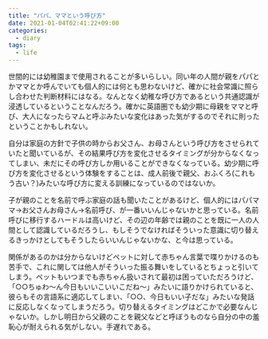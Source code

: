 ```yaml
---
title: "パパ、ママという呼び方"
date: 2021-01-04T02:41:22+09:00
categories:
  - diary
tags:
  - life
---
```


世間的には幼稚園まで使用されることが多いらしい。同い年の人間が親をパパとかママとか呼んでいても個人的には何とも思わないけど、確かに社会常識に照らし合わせた判断材料にはなる。なんとなく幼稚な呼び方であるという共通認識が浸透しているということなんだろう。確かに英語圏でも幼少期に母親をママと呼び、大人になったらマムと呼ぶみたいな変化はあった気がするのでそれに則ったということかもしれない。

自分は家庭の方針で子供の時からお父さん、お母さんという呼び方をさせられていたと聞いているが、その結果呼び方を変化させるタイミングが分からなくなってしまい、未だにその呼び方しか用いることができなくなっている。幼少期に呼び方を変化させるという体験をすることは、成人前後で親父、おふくろ(これもう古い？)みたいな呼び方に変える訓練になっているのではないか。

子が親のことを名前で呼ぶ家庭の話も聞いたことがあるけど、個人的にはパパママ→お父さんお母さん→名前呼び、が一番いいんじゃないかと思っている。名前呼びに移行するハードルは高いけど、その辺の年齢では親のことを既に一人の人間として認識しているだろうし、もしそうでなければそういった意識に切り替えるきっかけとしてもそうしたらいいんじゃないかな、と今は思っている。

関係があるのかは分からないけどペットに対して赤ちゃん言葉で喋りかけるのも苦手で、これに関しては他人がそういった振る舞いをしているとちょっと引いてしまう。ペットもいつまでも赤ちゃん扱いされて最初は困っていただろうけど、「○○ちゅわ～ん今日もいいこいいこだね～」みたいに語りかけられていると、彼らもその言語系に適応してしまい、「○○、今日もいい子だな」みたいな発話に反応しなくなってしまうだろう。切り替えるタイミングはどこかで必要なんじゃないか。しかし明日から父親のことを親父などと呼ぼうものなら自分の中の羞恥心が耐えられる気がしない。手遅れである。


